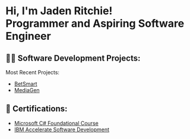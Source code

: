 <h1>Hi, I'm Jaden Ritchie! <br/> Programmer and Aspiring Software Engineer <br/>


<h2>👨‍💻 Software Development Projects:</h2>

Most Recent Projects:
-   [BetSmart](https://github.com/princetsiq/BetSmart)
  - [MediaGen](https://github.com/jadenar07/MediaGen/tree/main)

 
<h2>📃 Certifications:</h2>


  - [Microsoft C# Foundational Course](https://www.freecodecamp.org/certification/Jaden_R03/foundational-c-sharp-with-microsoft)
  - [IBM Accelerate Software Development](https://www.credly.com/badges/0bf3b211-ccee-454d-b9b6-8173809bc3a7/linked_in_profile)
